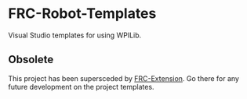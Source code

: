 # FRC-Robot-Templates
Visual Studio templates for using WPILib.

## Obsolete
This project has been supersceded by [FRC-Extension](https://github.com/robotdotnet/FRC-Extension).  Go there for any future development on the project templates.
